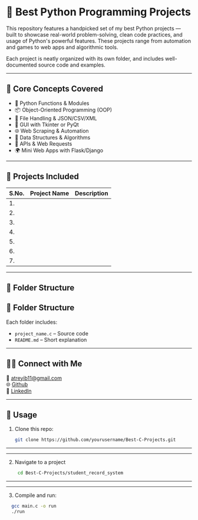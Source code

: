 # 🐍 Best Python Programming Projects

This repository features a handpicked set of my best Python projects — built to showcase real-world problem-solving, clean code practices, and usage of Python's powerful features. These projects range from automation and games to web apps and algorithmic tools.

Each project is neatly organized with its own folder, and includes well-documented source code and examples.

---

## 🧠 Core Concepts Covered

- 🧩 Python Functions & Modules   
- 📦 Object-Oriented Programming (OOP)   
- 📁 File Handling & JSON/CSV/XML   
- 🎨 GUI with Tkinter or PyQt   
- 🌐 Web Scraping & Automation   
- 🧮 Data Structures & Algorithms   
- 🔗 APIs & Web Requests   
- 🌍 Mini Web Apps with Flask/Django   

---

## 📂 Projects Included

| S.No. | Project Name | Description |
|----|--------------|-------------|
| 1. | | |
| 2. | | |
| 3. | | |
| 4. | | |
| 5. | | |
| 6. | | |
| 7. | | |
---

## 📁 Folder Structure



## 📁 Folder Structure

Each folder includes:
- `project_name.c` – Source code  
- `README.md` – Short explanation  
 

---
## 🙋‍♀️ Connect with Me
📧 [atreyib11@gmail.com](mailto:atreyib11@gmail.com)  
🌐 [Github](https://github.com/atreyi-biswas)  
🔗 [LinkedIn](https://www.linkedin.com/in/atreyi-biswas-02669a309/)

---

## 🎯 Usage

1. Clone this repo:
   ```bash
   git clone https://github.com/yourusername/Best-C-Projects.git
---
---
2. Navigate to a project
   ```bash
    cd Best-C-Projects/student_record_system
---
---
3. Compile and run:
  ```bash
    gcc main.c -o run
    ./run

